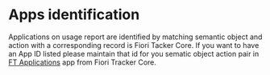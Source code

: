 # Apps identification

Applications on usage report are identified by matching semantic object and action with a corresponding record is Fiori Tacker Core. If you want to have an App ID listed please maintain that id for you sematic object action pair in [FT Applications]() app from Fiori Tracker Core.





